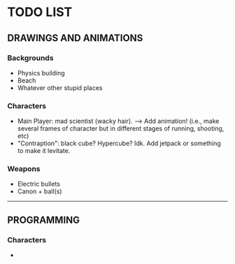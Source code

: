 # TODO LIST


## DRAWINGS AND ANIMATIONS

### Backgrounds
- Physics building
- Beach
- Whatever other stupid places

### Characters
- Main Player: mad scientist (wacky hair). --> Add animation! (i.e., make several frames of character but in different stages of running, shooting, etc)
- "Contraption": black cube? Hypercube? Idk. Add jetpack or something to make it levitate.

### Weapons
- Electric bullets
- Canon + ball(s)

---
## PROGRAMMING

### Characters
- 